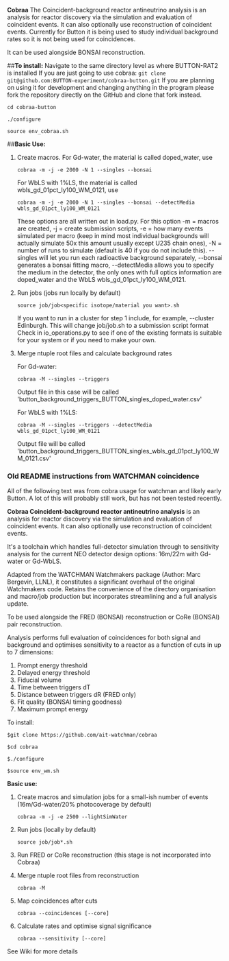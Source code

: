 **Cobraa**
The Coincident-background reactor antineutrino analysis is an analysis for reactor discovery via the simulation and evaluation of coincident events. It can also optionally use reconstruction of coincident events. Currently for Button it is being used to study individual background rates so it is not being used for coincidences.

It can be used alongside BONSAI reconstruction.

##**To install:**
Navigate to the same directory level as where BUTTON-RAT2 is installed
If you are just going to use cobraa:
```git clone git@github.com:BUTTON-experiment/cobraa-button.git```
If you are planning on using it for development and changing anything in the program please fork the repository directly on the GitHub and clone that fork instead.

```cd cobraa-button```

```./configure```

```source env_cobraa.sh```

##**Basic Use:**
1. Create macros.
	For Gd-water, the material is called doped_water, use

	```cobraa -m -j -e 2000 -N 1 --singles --bonsai```

	For WbLS with 1%LS, the material is called wbls_gd_01pct_ly100_WM_0121, use

	```cobraa -m -j -e 2000 -N 1 --singles --bonsai --detectMedia wbls_gd_01pct_ly100_WM_0121```

	These options are all written out in load.py. For this option -m = macros are created, -j = create submission scripts, -e = how many events simulated per macro (keep in mind most individual backgrounds will actually simulate 50x this amount usually except U235 chain ones), -N = number of runs to simulate (default is 40 if you do not include this). --singles will let you run each radioactive background separately, --bonsai generates a bonsai fitting macro, --detectMedia allows you to specify the medium in the detector, the only ones with full optics information are doped_water and the WbLS wbls_gd_01pct_ly100_WM_0121.
2. Run jobs (jobs run locally by default)
   
	```source job/job<specific isotope/material you want>.sh```

	If you want to run in a cluster for step 1 include, for example, --cluster Edinburgh. This will change job/job<specific run>.sh to a submission script format Check in io_operations.py to see if one of the existing formats is suitable for your system or if you need to make your own.

4. Merge ntuple root files and calculate background rates
   
	For Gd-water:

	```cobraa -M --singles --triggers```

	Output file in this case will be called 'button_background_triggers_BUTTON_singles_doped_water.csv'

	For WbLS with 1%LS:

	```cobraa -M --singles --triggers --detectMedia wbls_gd_01pct_ly100_WM_0121```

	Output file will be called 'button_background_triggers_BUTTON_singles_wbls_gd_01pct_ly100_WM_0121.csv'


### **Old README instructions from WATCHMAN coincidence**
All of the following text was from cobra usage for watchman and likely early Button. A lot of this will probably still work, but has not been tested recently.

**Cobraa Coincident-background reactor antineutrino analysis** is an analysis for reactor discovery via the simulation and evaluation of coincident events. It can also optionally use reconstruction of coincident events.

It's a toolchain which handles full-detector simulation through to sensitivity analysis
for the current NEO detector design options: 16m/22m with Gd-water or Gd-WbLS.

Adapted from the WATCHMAN Watchmakers package (Author: Marc Bergevin, LLNL), it constitutes a significant overhaul of the original Watchmakers code. Retains the convenience of the directory organisation and macro/job production but incorporates streamlining and a full analysis update.

To be used alongside the FRED (BONSAI) reconstruction or CoRe (BONSAI) pair reconstruction.


Analysis performs full evaluation of coincidences for both signal and background and 
optimises sensitivity to a reactor as a function of cuts in up to 7 dimensions: 

1. Prompt energy threshold
2. Delayed energy threshold
3. Fiducial volume
4. Time between triggers dT
5. Distance between triggers dR (FRED only)
6. Fit quality (BONSAI timing goodness)
7. Maximum prompt energy


To install:

    $git clone https://github.com/ait-watchman/cobraa

    $cd cobraa

    $./configure

    $source env_wm.sh


**Basic use:**

1. Create macros and simulation jobs for a small-ish number of events (16m/Gd-water/20% photocoverage by default)

     ```cobraa -m -j -e 2500 --lightSimWater```

2. Run jobs (locally by default)

   ```source job/job*.sh```

3. Run FRED or CoRe reconstruction (this stage is not incorporated into Cobraa)

4. Merge ntuple root files from reconstruction

   ```cobraa -M```   

4. Map coincidences after cuts

     ```cobraa --coincidences [--core]```

5. Calculate rates and optimise signal significance

     ```cobraa --sensitivity [--core]```


See Wiki for more details
